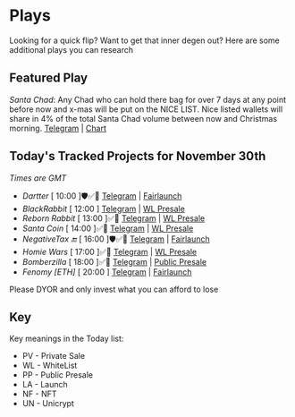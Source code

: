 
# Plays

Looking for a quick flip? Want to get that inner degen out? Here are some additional plays you can research

## Featured Play

*Santa Chad*: Any Chad who can hold there bag for over 7 days at any point before now and x-mas will be put on the 
NICE LIST. Nice listed wallets will share in 4% of the total Santa Chad volume between now and Christmas morning.
[Telegram](https://t.me/santachadportal) | [Chart](https://www.geckoterminal.com/bsc/pools/0x33AC1234ECf60DbBEaAa0bdb4670b94C44E79735?utm_source=telegram&utm_medium=shipwreckcove&utm_campaign=shipwreckove)

## Today's Tracked Projects for November 30th
_Times are GMT_

- *Dartter* [ 10:00 ]🛡️✅📄
[Telegram](https://t.me/dartter) | [Fairlaunch](https://www.pinksale.finance/launchpad/0xE7b65E98b94A87A1B9a3D9720378194bc9f257F7?chain=BSC)
- *BlackRabbit* [ 12:00 ]
[Telegram](https://t.me/BlackRabbitOffical) | [WL Presale](https://www.pinksale.finance/launchpad/0x6e9995Ea52f83076f523db5a520e805b5A2dFDB9?chain=BSC)
- *Reborn Rabbit* [ 13:00 ]✅📄
[Telegram](https://t.me/rebornrabbit) | [WL Presale](https://www.pinksale.finance/launchpad/0x6641cd9d367C06916246001248BFE400bb2F9340?chain=BSC)
- *Santa Coin* [ 14:00 ]✅📄
[Telegram](https://t.me/santacoinbusd) | [WL Presale](https://www.pinksale.finance/launchpad/0x82EC2Aa19b601AB611B1a01dc5A5E84442a6fCfE?chain=BSC)
- *NegativeTax 🔚* [ 16:00 ]🛡️✅📄
[Telegram](https://t.me/NegativeTax) | [Fairlaunch](https://www.pinksale.finance/launchpad/0x655847879D20842e54cD360e672A245d264D3c1d?chain=BSC)
- *Homie Wars* [ 17:00 ]✅📄
[Telegram](https://t.me/homiewars) | [WL Presale](https://cookiesale.io/launchpad/0xa6A2Ea2a9148A62CdEB69E1433E247981FF2958E?chain=BSC)
- *Bomberzilla* [ 18:00 ]✅📄
[Telegram](https://t.me/BomberZillaOfficial) | [Public Presale](https://www.pinksale.finance/launchpad/0x78Ad6670b6C8ab549897b122B1328444499dE1dc?chain=BSC)
- *Fenomy [ETH]* [ 20:00 ]
[Telegram](https://t.me/fenomy_investments_group_en) | [Fairlaunch](https://www.pinksale.finance/launchpad/0x06E6A1B120A2aC0e7788809892bF9AA4911BE9E4?chain=ETH)


Please DYOR and only invest what you can afford to lose

## Key
Key meanings in the Today list:

- PV - Private Sale
- WL - WhiteList
- PP - Public Presale
- LA - Launch
- NF - NFT
- UN - Unicrypt
